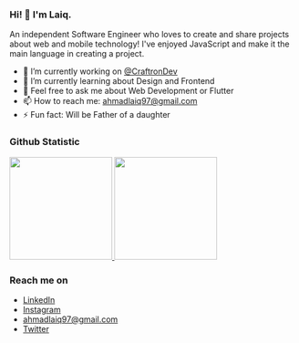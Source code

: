 ### Hi! 👋 I'm Laiq.

An independent Software Engineer who loves to create and share projects about web and mobile technology! I've enjoyed JavaScript and make it the main language in creating a project.


- 🔭 I’m currently working on <a href="#">@CraftronDev</a>
- 🌱 I’m currently learning about Design and Frontend
- 💬 Feel free to ask me about Web Development or Flutter
- 📫 How to reach me: ahmadlaiq97@gmail.com
- ⚡ Fun fact: Will be Father of a daughter

  
### Github Statistic
<p align="left">
<a href="https://github.com/ahmadlaiq97">
  <img height="180em" src="https://github-readme-stats-eight-theta.vercel.app/api?username=ahmadlaiq97&show_icons=true&theme=algolia&include_all_commits=true&count_private=true"/>
  <img height="180em" src="https://github-readme-stats-eight-theta.vercel.app/api/top-langs/?username=ahmadlaiq97&layout=compact&langs_count=8&theme=algolia"/>
</a>
</p>

### Reach me on
- <a href="linkedin.com/in/ahmad-nurul-laiq-31b4641b0/">LinkedIn</a>
- <a href="https://www.instagram.com/ahmadlaiq__">Instagram</a>
- ahmadlaiq97@gmail.com
- <a href="https://ww.twitter.com/laiqahmad97">Twitter</a>
